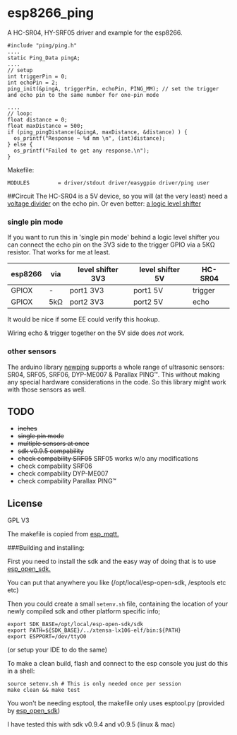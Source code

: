 # esp8266_ping
A HC-SR04, HY-SRF05 driver and example for the esp8266.
```
#include "ping/ping.h"
....
static Ping_Data pingA;
....
// setup
int triggerPin = 0;
int echoPin = 2;
ping_init(&pingA, triggerPin, echoPin, PING_MM); // set the trigger and echo pin to the same number for one-pin mode

....
// loop:
float distance = 0;
float maxDistance = 500;
if (ping_pingDistance(&pingA, maxDistance, &distance) ) {
  os_printf("Response ~ %d mm \n", (int)distance);
} else {
  os_printf("Failed to get any response.\n");
}
```

Makefile:
```
MODULES         = driver/stdout driver/easygpio driver/ping user
```

##Circuit
The HC-SR04 is a 5V device, so you will (at the very least) need a [voltage divider](http://elinux.org/RPi_GPIO_Interface_Circuits#Voltage_divider) on the echo pin.
Or even better: [a logic level shifter](http://elinux.org/RPi_GPIO_Interface_Circuits#Level_Shifters) 

### single pin mode
If you want to run this in 'single pin mode' behind a logic level shifter you can connect the echo pin on the 3V3 side to the trigger GPIO via a 5KΩ resistor. That works for me at least. 

esp8266 | via | level shifter 3V3| level shifter 5V | HC-SR04
--------|-----|-------------|-----------------------|------------
GPIOX   | -   | port1 3V3   | port1 5V| trigger
GPIOX   | 5kΩ   | port2 3V3   | port2 5V| echo

It would be nice if some EE could verify this hookup.

Wiring echo & trigger together on the 5V side does *not* work.


### other sensors
The arduino library [newping](https://code.google.com/p/arduino-new-ping/) supports a whole range of ultrasonic sensors: SR04, SRF05, SRF06, DYP-ME007 & Parallax PING™. This without making any special hardware considerations in the code. So this library might work with those sensors as well.   

## TODO

* ~~inches~~
* ~~single pin mode~~
* ~~multiple sensors at once~~
* ~~sdk v0.9.5 compability~~ 
* ~~check compability SRF05~~ SRF05 works w/o any modifications
* check compability SRF06
* check compability DYP-ME007
* check compability Parallax PING™

## License

GPL V3

The makefile is copied from [esp_mqtt.](https://github.com/tuanpmt/esp_mqtt)

###Building and installing:

First you need to install the sdk and the easy way of doing that is to use [esp_open_sdk.](https://github.com/pfalcon/esp-open-sdk)

You can put that anywhere you like (/opt/local/esp-open-sdk, /esptools etc etc)

Then you could create a small ```setenv.sh``` file, containing the location of your newly compiled sdk and other platform specific info;
```
export SDK_BASE=/opt/local/esp-open-sdk/sdk
export PATH=${SDK_BASE}/../xtensa-lx106-elf/bin:${PATH}
export ESPPORT=/dev/ttyO0  
```
(or setup your IDE to do the same)

To make a clean build, flash and connect to the esp console you just do this in a shell:
```
source setenv.sh # This is only needed once per session
make clean && make test
```

You won't be needing esptool, the makefile only uses esptool.py (provided by [esp_open_sdk](https://github.com/pfalcon/esp-open-sdk))

I have tested this with sdk v0.9.4 and v0.9.5 (linux & mac)

